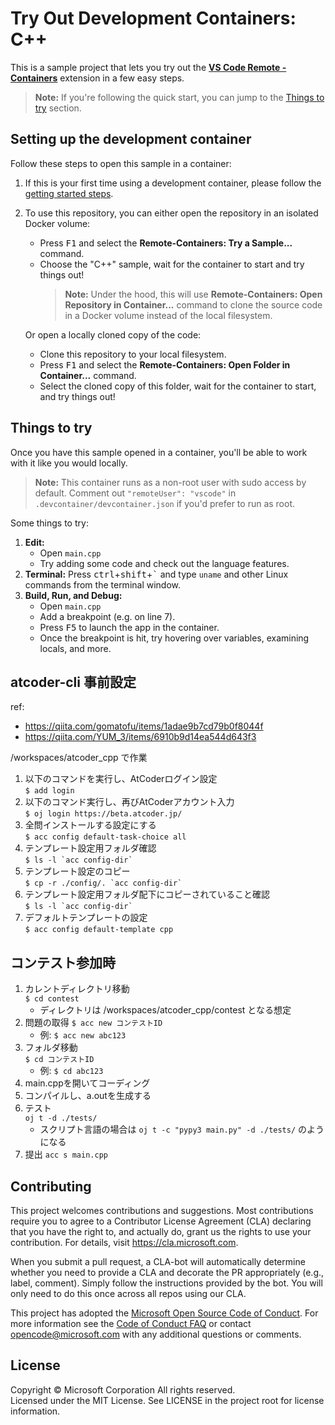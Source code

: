 # Try Out Development Containers: C++

This is a sample project that lets you try out the **[VS Code Remote - Containers](https://aka.ms/vscode-remote/containers)** extension in a few easy steps.

> **Note:** If you're following the quick start, you can jump to the [Things to try](#things-to-try) section.

## Setting up the development container

Follow these steps to open this sample in a container:

1. If this is your first time using a development container, please follow the [getting started steps](https://aka.ms/vscode-remote/containers/getting-started).

2. To use this repository, you can either open the repository in an isolated Docker volume:

    - Press <kbd>F1</kbd> and select the **Remote-Containers: Try a Sample...** command.
    - Choose the "C++" sample, wait for the container to start and try things out!
        > **Note:** Under the hood, this will use **Remote-Containers: Open Repository in Container...** command to clone the source code in a Docker volume instead of the local filesystem.

   Or open a locally cloned copy of the code:

   - Clone this repository to your local filesystem.
   - Press <kbd>F1</kbd> and select the **Remote-Containers: Open Folder in Container...** command.
   - Select the cloned copy of this folder, wait for the container to start, and try things out!

## Things to try

Once you have this sample opened in a container, you'll be able to work with it like you would locally.

> **Note:** This container runs as a non-root user with sudo access by default. Comment out `"remoteUser": "vscode"` in `.devcontainer/devcontainer.json` if you'd prefer to run as root.

Some things to try:

1. **Edit:**
   - Open `main.cpp`
   - Try adding some code and check out the language features.
1. **Terminal:** Press <kbd>ctrl</kbd>+<kbd>shift</kbd>+<kbd>\`</kbd> and type `uname` and other Linux commands from the terminal window.
1. **Build, Run, and Debug:**
   - Open `main.cpp`
   - Add a breakpoint (e.g. on line 7).
   - Press <kbd>F5</kbd> to launch the app in the container.
   - Once the breakpoint is hit, try hovering over variables, examining locals, and more.


## atcoder-cli 事前設定

ref:
- https://qiita.com/gomatofu/items/1adae9b7cd79b0f8044f
- https://qiita.com/YUM_3/items/6910b9d14ea544d643f3

/workspaces/atcoder_cpp で作業

1. 以下のコマンドを実行し、AtCoderログイン設定  
   `$ add login`
1. 以下のコマンド実行し、再びAtCoderアカウント入力  
   `$ oj login https://beta.atcoder.jp/`
1. 全問インストールする設定にする  
   `$ acc config default-task-choice all`
1. テンプレート設定用フォルダ確認  
   ``$ ls -l `acc config-dir` ``
1. テンプレート設定のコピー  
   ``$ cp -r ./config/. `acc config-dir` `` 
1. テンプレート設定用フォルダ配下にコピーされていること確認  
   ``$ ls -l `acc config-dir` ``
1. デフォルトテンプレートの設定  
   `$ acc config default-template cpp`

## コンテスト参加時

1. カレントディレクトリ移動  
   `$ cd contest`
   - ディレクトリは /workspaces/atcoder_cpp/contest となる想定
1. 問題の取得
   `$ acc new コンテストID`
   - 例: `$ acc new abc123`
1. フォルダ移動  
   `$ cd コンテストID`
   - 例: `$ cd abc123`
1. main.cppを開いてコーディング
1. コンパイルし、a.outを生成する
1. テスト  
   `oj t -d ./tests/`
   - スクリプト言語の場合は `oj t -c "pypy3 main.py" -d ./tests/` のようになる
1. 提出
   `acc s main.cpp`

## Contributing

This project welcomes contributions and suggestions. Most contributions require you to agree to a
Contributor License Agreement (CLA) declaring that you have the right to, and actually do, grant us
the rights to use your contribution. For details, visit https://cla.microsoft.com.

When you submit a pull request, a CLA-bot will automatically determine whether you need to provide
a CLA and decorate the PR appropriately (e.g., label, comment). Simply follow the instructions
provided by the bot. You will only need to do this once across all repos using our CLA.

This project has adopted the [Microsoft Open Source Code of Conduct](https://opensource.microsoft.com/codeofconduct/).
For more information see the [Code of Conduct FAQ](https://opensource.microsoft.com/codeofconduct/faq/) or
contact [opencode@microsoft.com](mailto:opencode@microsoft.com) with any additional questions or comments.

## License

Copyright © Microsoft Corporation All rights reserved.<br />
Licensed under the MIT License. See LICENSE in the project root for license information.
